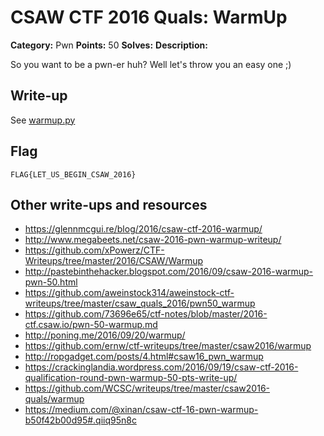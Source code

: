 # CSAW CTF 2016 Quals: WarmUp

**Category:** Pwn
**Points:** 50
**Solves:**
**Description:**

So you want to be a pwn-er huh? Well let's throw you an easy one ;)

## Write-up

See [warmup.py](warmup.py)

## Flag

`FLAG{LET_US_BEGIN_CSAW_2016}`

## Other write-ups and resources

* https://glennmcgui.re/blog/2016/csaw-ctf-2016-warmup/
* http://www.megabeets.net/csaw-2016-pwn-warmup-writeup/
* https://github.com/xPowerz/CTF-Writeups/tree/master/2016/CSAW/Warmup
* http://pastebinthehacker.blogspot.com/2016/09/csaw-2016-warmup-pwn-50.html
* https://github.com/aweinstock314/aweinstock-ctf-writeups/tree/master/csaw_quals_2016/pwn50_warmup
* https://github.com/73696e65/ctf-notes/blob/master/2016-ctf.csaw.io/pwn-50-warmup.md
* http://poning.me/2016/09/20/warmup/
* https://github.com/ernw/ctf-writeups/tree/master/csaw2016/warmup
* http://ropgadget.com/posts/4.html#csaw16_pwn_warmup
* https://crackinglandia.wordpress.com/2016/09/19/csaw-ctf-2016-qualification-round-pwn-warmup-50-pts-write-up/
* https://github.com/WCSC/writeups/tree/master/csaw2016-quals/warmup
* https://medium.com/@xinan/csaw-ctf-16-pwn-warmup-b50f42b00d95#.qiiq95n8c
